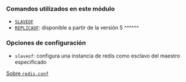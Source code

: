 ### Comandos utilizados en este módulo

* [`SLAVEOF`](https://redis.io/commands/slaveof) 
* [`REPLICAOF`](https://redis.io/commands/replicaof): disponible a partir de la versión 5
^^^^^^

### Opciones de configuración

* `slaveof`: configura una instancia de redis como esclavo del maestro especificado

[Sobre `redis.conf`](https://redis.io/topics/config)